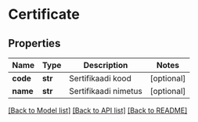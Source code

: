 # Certificate

## Properties
Name | Type | Description | Notes
------------ | ------------- | ------------- | -------------
**code** | **str** | Sertifikaadi kood | [optional] 
**name** | **str** | Sertifikaadi nimetus | [optional] 

[[Back to Model list]](../README.md#documentation-for-models) [[Back to API list]](../README.md#documentation-for-api-endpoints) [[Back to README]](../README.md)


